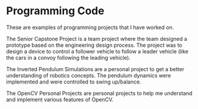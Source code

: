 # Programming Code

These are examples of programming projects that I have worked on.

The Senior Capstone Project is a team project where the team designed a prototype based on the engineering design process. The project was to design a device to control a follower vehicle to follow a leader vehicle (like the cars in a convoy following the leading vehicle).

The Inverted Pendulum Simulations are a personal project to get a better understanding of robotics concepts. The pendulum dynamics were implemented and were controlled to swing up/balance.

The OpenCV Personal Projects are personal projects to help me understand and implement various features of OpenCV.